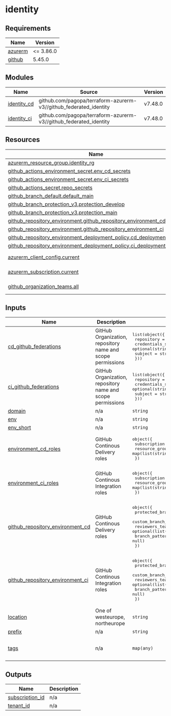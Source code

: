 # identity

<!-- BEGINNING OF PRE-COMMIT-TERRAFORM DOCS HOOK -->
## Requirements

| Name | Version |
|------|---------|
| <a name="requirement_azurerm"></a> [azurerm](#requirement\_azurerm) | <= 3.86.0 |
| <a name="requirement_github"></a> [github](#requirement\_github) | 5.45.0 |

## Modules

| Name | Source | Version |
|------|--------|---------|
| <a name="module_identity_cd"></a> [identity\_cd](#module\_identity\_cd) | github.com/pagopa/terraform-azurerm-v3//github_federated_identity | v7.48.0 |
| <a name="module_identity_ci"></a> [identity\_ci](#module\_identity\_ci) | github.com/pagopa/terraform-azurerm-v3//github_federated_identity | v7.48.0 |

## Resources

| Name | Type |
|------|------|
| [azurerm_resource_group.identity_rg](https://registry.terraform.io/providers/hashicorp/azurerm/latest/docs/resources/resource_group) | resource |
| [github_actions_environment_secret.env_cd_secrets](https://registry.terraform.io/providers/integrations/github/5.45.0/docs/resources/actions_environment_secret) | resource |
| [github_actions_environment_secret.env_ci_secrets](https://registry.terraform.io/providers/integrations/github/5.45.0/docs/resources/actions_environment_secret) | resource |
| [github_actions_secret.repo_secrets](https://registry.terraform.io/providers/integrations/github/5.45.0/docs/resources/actions_secret) | resource |
| [github_branch_default.default_main](https://registry.terraform.io/providers/integrations/github/5.45.0/docs/resources/branch_default) | resource |
| [github_branch_protection_v3.protection_develop](https://registry.terraform.io/providers/integrations/github/5.45.0/docs/resources/branch_protection_v3) | resource |
| [github_branch_protection_v3.protection_main](https://registry.terraform.io/providers/integrations/github/5.45.0/docs/resources/branch_protection_v3) | resource |
| [github_repository_environment.github_repository_environment_cd](https://registry.terraform.io/providers/integrations/github/5.45.0/docs/resources/repository_environment) | resource |
| [github_repository_environment.github_repository_environment_ci](https://registry.terraform.io/providers/integrations/github/5.45.0/docs/resources/repository_environment) | resource |
| [github_repository_environment_deployment_policy.cd_deployment_policy](https://registry.terraform.io/providers/integrations/github/5.45.0/docs/resources/repository_environment_deployment_policy) | resource |
| [github_repository_environment_deployment_policy.ci_deployment_policy](https://registry.terraform.io/providers/integrations/github/5.45.0/docs/resources/repository_environment_deployment_policy) | resource |
| [azurerm_client_config.current](https://registry.terraform.io/providers/hashicorp/azurerm/latest/docs/data-sources/client_config) | data source |
| [azurerm_subscription.current](https://registry.terraform.io/providers/hashicorp/azurerm/latest/docs/data-sources/subscription) | data source |
| [github_organization_teams.all](https://registry.terraform.io/providers/integrations/github/5.45.0/docs/data-sources/organization_teams) | data source |

## Inputs

| Name | Description | Type | Default | Required |
|------|-------------|------|---------|:--------:|
| <a name="input_cd_github_federations"></a> [cd\_github\_federations](#input\_cd\_github\_federations) | GitHub Organization, repository name and scope permissions | <pre>list(object({<br>    repository        = string<br>    credentials_scope = optional(string, "environment")<br>    subject           = string<br>  }))</pre> | n/a | yes |
| <a name="input_ci_github_federations"></a> [ci\_github\_federations](#input\_ci\_github\_federations) | GitHub Organization, repository name and scope permissions | <pre>list(object({<br>    repository        = string<br>    credentials_scope = optional(string, "environment")<br>    subject           = string<br>  }))</pre> | n/a | yes |
| <a name="input_domain"></a> [domain](#input\_domain) | n/a | `string` | `"infra"` | no |
| <a name="input_env"></a> [env](#input\_env) | n/a | `string` | n/a | yes |
| <a name="input_env_short"></a> [env\_short](#input\_env\_short) | n/a | `string` | n/a | yes |
| <a name="input_environment_cd_roles"></a> [environment\_cd\_roles](#input\_environment\_cd\_roles) | GitHub Continous Delivery roles | <pre>object({<br>    subscription    = list(string)<br>    resource_groups = map(list(string))<br>  })</pre> | n/a | yes |
| <a name="input_environment_ci_roles"></a> [environment\_ci\_roles](#input\_environment\_ci\_roles) | GitHub Continous Integration roles | <pre>object({<br>    subscription    = list(string)<br>    resource_groups = map(list(string))<br>  })</pre> | n/a | yes |
| <a name="input_github_repository_environment_cd"></a> [github\_repository\_environment\_cd](#input\_github\_repository\_environment\_cd) | GitHub Continous Delivery roles | <pre>object({<br>    protected_branches     = bool<br>    custom_branch_policies = bool<br>    reviewers_teams        = optional(list(string), [])<br>    branch_pattern         = optional(string, null)<br>  })</pre> | n/a | yes |
| <a name="input_github_repository_environment_ci"></a> [github\_repository\_environment\_ci](#input\_github\_repository\_environment\_ci) | GitHub Continous Integration roles | <pre>object({<br>    protected_branches     = bool<br>    custom_branch_policies = bool<br>    reviewers_teams        = optional(list(string), [])<br>    branch_pattern         = optional(string, null)<br>  })</pre> | n/a | yes |
| <a name="input_location"></a> [location](#input\_location) | One of westeurope, northeurope | `string` | n/a | yes |
| <a name="input_prefix"></a> [prefix](#input\_prefix) | n/a | `string` | n/a | yes |
| <a name="input_tags"></a> [tags](#input\_tags) | n/a | `map(any)` | <pre>{<br>  "CreatedBy": "Terraform"<br>}</pre> | no |

## Outputs

| Name | Description |
|------|-------------|
| <a name="output_subscription_id"></a> [subscription\_id](#output\_subscription\_id) | n/a |
| <a name="output_tenant_id"></a> [tenant\_id](#output\_tenant\_id) | n/a |
<!-- END OF PRE-COMMIT-TERRAFORM DOCS HOOK -->
